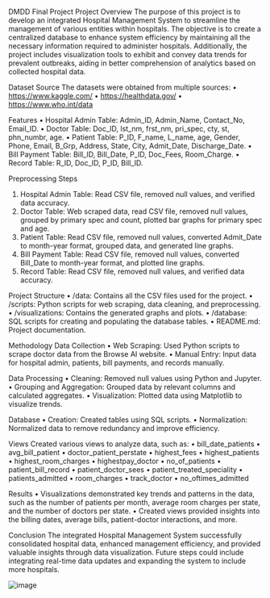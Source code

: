 DMDD Final Project
Project Overview
The purpose of this project is to develop an integrated Hospital Management System to streamline the management of various entities within hospitals. The objective is to create a centralized database to enhance system efficiency by maintaining all the necessary information required to administer hospitals. Additionally, the project includes visualization tools to exhibit and convey data trends for prevalent outbreaks, aiding in better comprehension of analytics based on collected hospital data.

Dataset
Source
The datasets were obtained from multiple sources:
•	https://www.kaggle.com/
•	https://healthdata.gov/
•	https://www.who.int/data


Features
•	Hospital Admin Table: Admin_ID, Admin_Name, Contact_No, Email_ID.
•	Doctor Table: Doc_ID, lst_nm, frst_nm, pri_spec, cty, st, phn_numbr, age.
•	Patient Table: P_ID, F_name, L_name, age, Gender, Phone, Email, B_Grp, Address, State, City, Admit_Date, Discharge_Date.
•	Bill Payment Table: Bill_ID, Bill_Date, P_ID, Doc_Fees, Room_Charge.
•	Record Table: R_ID, Doc_ID, P_ID, Bill_ID.


Preprocessing Steps
1.	Hospital Admin Table: Read CSV file, removed null values, and verified data accuracy.
2.	Doctor Table: Web scraped data, read CSV file, removed null values, grouped by primary spec and count, plotted bar graphs for primary spec and age.
3.	Patient Table: Read CSV file, removed null values, converted Admit_Date to month-year format, grouped data, and generated line graphs.
4.	Bill Payment Table: Read CSV file, removed null values, converted Bill_Date to month-year format, and plotted line graphs.
5.	Record Table: Read CSV file, removed null values, and verified data accuracy.

   
Project Structure
•	/data: Contains all the CSV files used for the project.
•	/scripts: Python scripts for web scraping, data cleaning, and preprocessing.
•	/visualizations: Contains the generated graphs and plots.
•	/database: SQL scripts for creating and populating the database tables.
•	README.md: Project documentation.


Methodology
Data Collection
•	Web Scraping: Used Python scripts to scrape doctor data from the Browse AI website.
•	Manual Entry: Input data for hospital admin, patients, bill payments, and records manually.

Data Processing
•	Cleaning: Removed null values using Python and Jupyter.
•	Grouping and Aggregation: Grouped data by relevant columns and calculated aggregates.
•	Visualization: Plotted data using Matplotlib to visualize trends.

Database
•	Creation: Created tables using SQL scripts.
•	Normalization: Normalized data to remove redundancy and improve efficiency.


Views
Created various views to analyze data, such as:
•	bill_date_patients
•	avg_bill_patient
•	doctor_patient_perstate
•	highest_fees
•	highest_patients
•	highest_room_charges
•	highestpay_doctor
•	no_of_patients
•	patient_bill_record
•	patient_doctor_sees
•	patient_treated_speciality
•	patients_admitted
•	room_charges
•	track_doctor
•	no_oftimes_admitted


Results
•	Visualizations demonstrated key trends and patterns in the data, such as the number of patients per month, average room charges per state, and the number of doctors per state.
•	Created views provided insights into the billing dates, average bills, patient-doctor interactions, and more.


Conclusion
The integrated Hospital Management System successfully consolidated hospital data, enhanced management efficiency, and provided valuable insights through data visualization. Future steps could include integrating real-time data updates and expanding the system to include more hospitals.

![image](https://github.com/Ikra97/Database-Design-Final-Project/assets/113316391/14118440-bc67-4c7b-8b8c-91ba032401f4)
